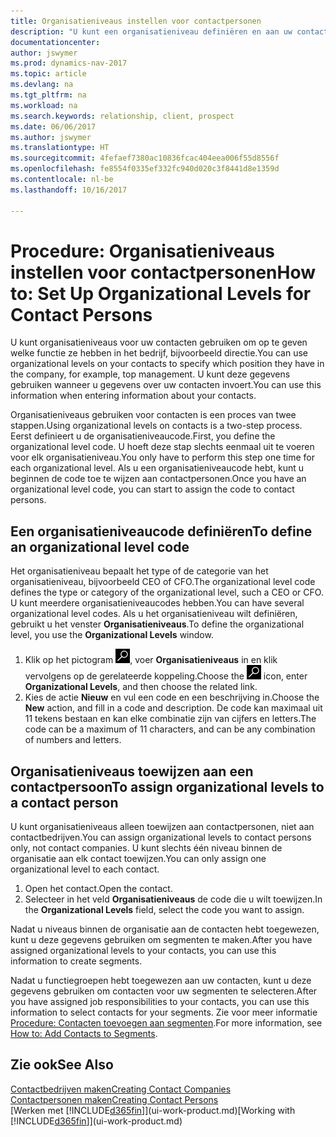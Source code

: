```yaml
---
title: Organisatieniveaus instellen voor contactpersonen
description: "U kunt een organisatieniveau definiëren en aan uw contact toewijzen om de positie aan te geven die ze binnen hun bedrijf hebben, bijvoorbeeld directie."
documentationcenter: 
author: jswymer
ms.prod: dynamics-nav-2017
ms.topic: article
ms.devlang: na
ms.tgt_pltfrm: na
ms.workload: na
ms.search.keywords: relationship, client, prospect
ms.date: 06/06/2017
ms.author: jswymer
ms.translationtype: HT
ms.sourcegitcommit: 4fefaef7380ac10836fcac404eea006f55d8556f
ms.openlocfilehash: fe8554f0335ef332fc940d020c3f8441d8e1359d
ms.contentlocale: nl-be
ms.lasthandoff: 10/16/2017

---
```

# <a name="how-to-set-up-organizational-levels-for-contact-persons"></a><span data-ttu-id="9ea58-103">Procedure: Organisatieniveaus instellen voor contactpersonen</span><span class="sxs-lookup"><span data-stu-id="9ea58-103">How to: Set Up Organizational Levels for Contact Persons</span></span>
<span data-ttu-id="9ea58-104">U kunt organisatieniveaus voor uw contacten gebruiken om op te geven welke functie ze hebben in het bedrijf, bijvoorbeeld directie.</span><span class="sxs-lookup"><span data-stu-id="9ea58-104">You can use organizational levels on your contacts to specify which position they have in the company, for example, top management.</span></span> <span data-ttu-id="9ea58-105">U kunt deze gegevens gebruiken wanneer u gegevens over uw contacten invoert.</span><span class="sxs-lookup"><span data-stu-id="9ea58-105">You can use this information when entering information about your contacts.</span></span>

<span data-ttu-id="9ea58-106">Organisatieniveaus gebruiken voor contacten is een proces van twee stappen.</span><span class="sxs-lookup"><span data-stu-id="9ea58-106">Using organizational levels on contacts is a two-step process.</span></span> <span data-ttu-id="9ea58-107">Eerst definieert u de organisatieniveaucode.</span><span class="sxs-lookup"><span data-stu-id="9ea58-107">First, you define the organizational level code.</span></span> <span data-ttu-id="9ea58-108">U hoeft deze stap slechts eenmaal uit te voeren voor elk organisatieniveau.</span><span class="sxs-lookup"><span data-stu-id="9ea58-108">You only have to perform this step one time for each organizational level.</span></span> <span data-ttu-id="9ea58-109">Als u een organisatieniveaucode hebt, kunt u beginnen de code toe te wijzen aan contactpersonen.</span><span class="sxs-lookup"><span data-stu-id="9ea58-109">Once you have an organizational level code, you can start to assign the code to contact persons.</span></span>

## <a name="to-define-an-organizational-level-code"></a><span data-ttu-id="9ea58-110">Een organisatieniveaucode definiëren</span><span class="sxs-lookup"><span data-stu-id="9ea58-110">To define an organizational level code</span></span>
<span data-ttu-id="9ea58-111">Het organisatieniveau bepaalt het type of de categorie van het organisatieniveau, bijvoorbeeld CEO of CFO.</span><span class="sxs-lookup"><span data-stu-id="9ea58-111">The organizational level code defines the type or category of the organizational level, such a CEO  or CFO.</span></span> <span data-ttu-id="9ea58-112">U kunt meerdere organisatieniveaucodes hebben.</span><span class="sxs-lookup"><span data-stu-id="9ea58-112">You can have several organizational level codes.</span></span> <span data-ttu-id="9ea58-113">Als u het organisatieniveau wilt definiëren, gebruikt u het venster **Organisatieniveaus**.</span><span class="sxs-lookup"><span data-stu-id="9ea58-113">To define the organizational level, you use the **Organizational Levels** window.</span></span>

1. <span data-ttu-id="9ea58-114">Klik op het pictogram ![Zoeken naar pagina of rapport](media/ui-search/search_small.png "pictogram Zoeken naar pagina of rapport"), voer **Organisatieniveaus** in en klik vervolgens op de gerelateerde koppeling.</span><span class="sxs-lookup"><span data-stu-id="9ea58-114">Choose the ![Search for Page or Report](media/ui-search/search_small.png "Search for Page or Report icon") icon, enter **Organizational Levels**, and then choose the related link.</span></span>
2. <span data-ttu-id="9ea58-115">Kies de actie **Nieuw** en vul een code en een beschrijving in.</span><span class="sxs-lookup"><span data-stu-id="9ea58-115">Choose the **New** action, and fill in a code and description.</span></span> <span data-ttu-id="9ea58-116">De code kan maximaal uit 11 tekens bestaan en kan elke combinatie zijn van cijfers en letters.</span><span class="sxs-lookup"><span data-stu-id="9ea58-116">The code can be a maximum of 11 characters, and can be any combination of numbers and letters.</span></span>

## <a name="to-assign-organizational-levels-to-a-contact-person"></a><span data-ttu-id="9ea58-117">Organisatieniveaus toewijzen aan een contactpersoon</span><span class="sxs-lookup"><span data-stu-id="9ea58-117">To assign organizational levels to a contact person</span></span>
<span data-ttu-id="9ea58-118">U kunt organisatieniveaus alleen toewijzen aan contactpersonen, niet aan contactbedrijven.</span><span class="sxs-lookup"><span data-stu-id="9ea58-118">You can assign organizational levels to contact persons only, not contact companies.</span></span> <span data-ttu-id="9ea58-119">U kunt slechts één niveau binnen de organisatie aan elk contact toewijzen.</span><span class="sxs-lookup"><span data-stu-id="9ea58-119">You can only assign one organizational level to each contact.</span></span>

1. <span data-ttu-id="9ea58-120">Open het contact.</span><span class="sxs-lookup"><span data-stu-id="9ea58-120">Open the contact.</span></span>
2. <span data-ttu-id="9ea58-121">Selecteer in het veld **Organisatieniveaus** de code die u wilt toewijzen.</span><span class="sxs-lookup"><span data-stu-id="9ea58-121">In the **Organizational Levels** field, select the code you want to assign.</span></span>

<span data-ttu-id="9ea58-122">Nadat u niveaus binnen de organisatie aan de contacten hebt toegewezen, kunt u deze gegevens gebruiken om segmenten te maken.</span><span class="sxs-lookup"><span data-stu-id="9ea58-122">After you have assigned organizational levels to your contacts, you can use this information to create segments.</span></span>

<span data-ttu-id="9ea58-123">Nadat u functiegroepen hebt toegewezen aan uw contacten, kunt u deze gegevens gebruiken om contacten voor uw segmenten te selecteren.</span><span class="sxs-lookup"><span data-stu-id="9ea58-123">After you have assigned job responsibilities to your contacts, you can use this information to select contacts for your segments.</span></span> <span data-ttu-id="9ea58-124">Zie voor meer informatie [Procedure: Contacten toevoegen aan segmenten](marketing-add-contact-segment.md).</span><span class="sxs-lookup"><span data-stu-id="9ea58-124">For more information, see [How to: Add Contacts to Segments](marketing-add-contact-segment.md).</span></span>

## <a name="see-also"></a><span data-ttu-id="9ea58-125">Zie ook</span><span class="sxs-lookup"><span data-stu-id="9ea58-125">See Also</span></span>
[<span data-ttu-id="9ea58-126">Contactbedrijven maken</span><span class="sxs-lookup"><span data-stu-id="9ea58-126">Creating Contact Companies</span></span>](marketing-create-contact-companies.md)  
[<span data-ttu-id="9ea58-127">Contactpersonen maken</span><span class="sxs-lookup"><span data-stu-id="9ea58-127">Creating Contact Persons</span></span>](marketing-create-contact-persons.md)  
<span data-ttu-id="9ea58-128">[Werken met [!INCLUDE[d365fin](includes/d365fin_md.md)]](ui-work-product.md)</span><span class="sxs-lookup"><span data-stu-id="9ea58-128">[Working with [!INCLUDE[d365fin](includes/d365fin_md.md)]](ui-work-product.md)</span></span>  

